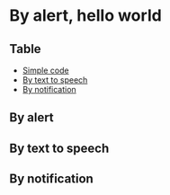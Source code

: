 # By alert, hello world


Table
-----------------

* [Simple code](#by-alert)
* [By text to speech](#by-text-to-speech)
* [By notification](#by-notification)


## By alert


## By text to speech


## By notification
